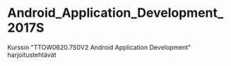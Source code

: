 # Android_Application_Development_2017S
Kurssin "TTOW0620.7S0V2 Android Application Development" harjoitustehtävät
